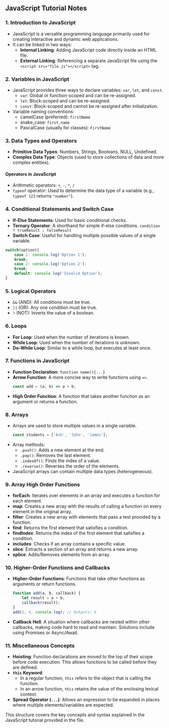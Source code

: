 ## JavaScript Tutorial Notes

### 1. Introduction to JavaScript
- JavaScript is a versatile programming language primarily used for creating interactive and dynamic web applications.
- It can be linked in two ways:
  - **Internal Linking**: Adding JavaScript code directly inside an HTML file.
  - **External Linking**: Referencing a separate JavaScript file using the `<script src="file.js"></script>` tag.

### 2. Variables in JavaScript
- JavaScript provides three ways to declare variables: `var`, `let`, and `const`.
  - `var`: Global or function-scoped and can be re-assigned.
  - `let`: Block-scoped and can be re-assigned.
  - `const`: Block-scoped and cannot be re-assigned after initialization.
- Variable naming conventions:
  - camelCase (preferred): `firstName`
  - snake_case: `first_name`
  - PascalCase (usually for classes): `FirstName`

### 3. Data Types and Operators
- **Primitive Data Types**: Numbers, Strings, Booleans, NULL, Undefined.
- **Complex Data Type**: Objects (used to store collections of data and more complex entities).
  
#### Operators in JavaScript
- Arithmetic operators: `+`, `-`, `*`, `/`
- `typeof` operator: Used to determine the data type of a variable (e.g., `typeof 123` returns `"number"`).

### 4. Conditional Statements and Switch Case
- **If-Else Statements**: Used for basic conditional checks.
- **Ternary Operator**: A shorthand for simple if-else conditions. `condition ? trueResult : falseResult`
- **Switch Case**: Useful for handling multiple possible values of a single variable.

```javascript
switch(option){
    case 1: console.log('Option 1');
    break;
    case 2: console.log('Option 2');
    break;
    default: console.log('Invalid Option');
}
```

### 5. Logical Operators
- `&&` (AND): All conditions must be true.
- `||` (OR): Any one condition must be true.
- `!` (NOT): Inverts the value of a boolean.

### 6. Loops
- **For Loop**: Used when the number of iterations is known.
- **While Loop**: Used when the number of iterations is unknown.
- **Do-While Loop**: Similar to a while loop, but executes at least once.

### 7. Functions in JavaScript
- **Function Declaration**: `function name(){...}`
- **Arrow Function**: A more concise way to write functions using `=>`.
  ```javascript
  const add = (a, b) => a + b;
  ```
- **High Order Function**: A function that takes another function as an argument or returns a function.

### 8. Arrays
- Arrays are used to store multiple values in a single variable.
  ```javascript
  const students = ['Ash', 'John', 'James'];
  ```
- Array methods:
  - `.push()`: Adds a new element at the end.
  - `.pop()`: Removes the last element.
  - `.indexOf()`: Finds the index of a value.
  - `.reverse()`: Reverses the order of the elements.
- JavaScript arrays can contain multiple data types (heterogeneous).

### 9. Array High Order Functions
- **forEach**: Iterates over elements in an array and executes a function for each element.
- **map**: Creates a new array with the results of calling a function on every element in the original array.
- **filter**: Creates a new array with elements that pass a test provided by a function.
- **find**: Returns the first element that satisfies a condition.
- **findIndex**: Returns the index of the first element that satisfies a condition.
- **includes**: Checks if an array contains a specific value.
- **slice**: Extracts a section of an array and returns a new array.
- **splice**: Adds/Removes elements from an array.

### 10. Higher-Order Functions and Callbacks
- **Higher-Order Functions**: Functions that take other functions as arguments or return functions.
  ```javascript
  function add(a, b, callback) {
      let result = a + b;
      callback(result);
  }
  add(2, 4, console.log); // Outputs: 6
  ```
- **Callback Hell**: A situation where callbacks are nested within other callbacks, making code hard to read and maintain. Solutions include using Promises or Async/Await.

### 11. Miscellaneous Concepts
- **Hoisting**: Function declarations are moved to the top of their scope before code execution. This allows functions to be called before they are defined.
- **`this` Keyword**: 
  - In a regular function, `this` refers to the object that is calling the function.
  - In an arrow function, `this` retains the value of the enclosing lexical context.
- **Spread Operator (`...`)**: Allows an expression to be expanded in places where multiple elements/variables are expected.

This structure covers the key concepts and syntax explained in the JavaScript tutorial provided in the file.